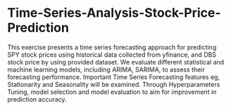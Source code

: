 # Time-Series-Analysis-Stock-Price-Prediction
This exercise presents a time series forecasting approach for predicting SPY stock prices using historical data collected from yfinance, and DBS stock price by using provided dataset. We evaluate different statistical and machine learning models, including ARIMA, SARIMA, to assess their forecasting performance. Important Time Series Forecasting features eg, Stationarity and Seasonality will be examined. Through Hyperparameters Tuning, model selection and model evaluation to aim for improvement in prediction accuracy.
